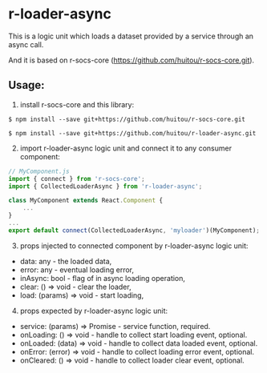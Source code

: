 # r-loader-async

This is a logic unit which loads a dataset provided by a service through an async call.

And it is based on r-socs-core (https://github.com/huitou/r-socs-core.git).

## Usage:

1. install r-socs-core and this library:

`$ npm install --save git+https://github.com/huitou/r-socs-core.git`

`$ npm install --save git+https://github.com/huitou/r-loader-async.git`


2. import r-loader-async logic unit and connect it to any consumer component:

```javascript
// MyComponent.js
import { connect } from 'r-socs-core';
import { CollectedLoaderAsync } from 'r-loader-async';

class MyComponent extends React.Component {
    ...
}
...
export default connect(CollectedLoaderAsync, 'myloader')(MyComponent);
```


3. props injected to connected component by r-loader-async logic unit:

  * data: any - the loaded data,
  * error: any - eventual loading error,
  * inAsync: bool - flag of in async loading operation,
  * clear: () => void - clear the loader,
  * load: (params) => void - start loading,


4. props expected by r-loader-async logic unit:

  * service: (params) => Promise - service function, required.
  * onLoading: () => void - handle to collect start loading event, optional.
  * onLoaded: (data) => void - handle to collect data loaded event, optional.
  * onError: (error) => void - handle to collect loading error event, optional.
  * onCleared: () => void - handle to collect loader clear event, optional.
